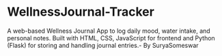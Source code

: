 # WellnessJournal-Tracker
A web-based Wellness Journal App to log daily mood, water intake, and personal notes. Built with HTML, CSS, JavaScript for frontend and Python (Flask) for storing and handling journal entries.- By SuryaSomeswar
